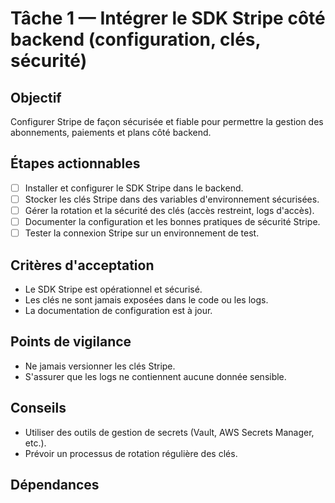# Tâche 1 — Intégrer le SDK Stripe côté backend (configuration, clés, sécurité)

## Objectif
Configurer Stripe de façon sécurisée et fiable pour permettre la gestion des abonnements, paiements et plans côté backend.

## Étapes actionnables
- [ ] Installer et configurer le SDK Stripe dans le backend.
- [ ] Stocker les clés Stripe dans des variables d'environnement sécurisées.
- [ ] Gérer la rotation et la sécurité des clés (accès restreint, logs d'accès).
- [ ] Documenter la configuration et les bonnes pratiques de sécurité Stripe.
- [ ] Tester la connexion Stripe sur un environnement de test.

## Critères d'acceptation
- Le SDK Stripe est opérationnel et sécurisé.
- Les clés ne sont jamais exposées dans le code ou les logs.
- La documentation de configuration est à jour.

## Points de vigilance
- Ne jamais versionner les clés Stripe.
- S'assurer que les logs ne contiennent aucune donnée sensible.

## Conseils
- Utiliser des outils de gestion de secrets (Vault, AWS Secrets Manager, etc.).
- Prévoir un processus de rotation régulière des clés.

## Dépendances
 